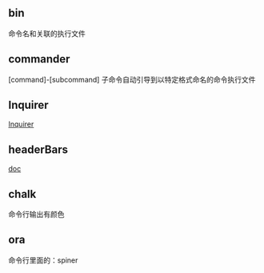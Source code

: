 ## bin
命令名和关联的执行文件

## commander
[command]-[subcommand]
子命令自动引导到以特定格式命名的命令执行文件

## Inquirer
[Inquirer](https://github.com/SBoudrias/Inquirer.js#questions)


## headerBars
[doc](https://segmentfault.com/a/1190000000342636)

## chalk
命令行输出有颜色

## ora
命令行里面的：spiner